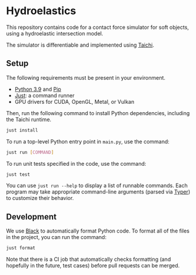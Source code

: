 # Hydroelastics

This repository contains code for a contact force simulator for soft objects, using a hydroelastic intersection model.

The simulator is differentiable and implemented using [Taichi](https://taichi.graphics/).

## Setup

The following requirements must be present in your environment.

- [Python 3.9](https://python.org/) and [Pip](https://pypi.org/project/pip/)
- [Just](https://github.com/casey/just): a command runner
- GPU drivers for CUDA, OpenGL, Metal, or Vulkan

Then, run the following command to install Python dependencies, including the Taichi runtime.

```bash
just install
```

To run a top-level Python entry point in `main.py`, use the command:

```bash
just run [COMMAND]
```

To run unit tests specified in the code, use the command:

```bash
just test
```

You can use `just run --help` to display a list of runnable commands. Each program may take appropriate command-line arguments (parsed via [Typer](https://typer.tiangolo.com/)) to customize their behavior.

## Development

We use [Black](https://black.readthedocs.io/en/stable/) to automatically format Python code. To format all of the files in the project, you can run the command:

```bash
just format
```

Note that there is a CI job that automatically checks formatting (and hopefully in the future, test cases) before pull requests can be merged.
